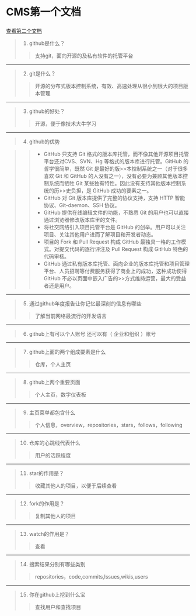 
# CMS第一个文档    
### 
[查看第二个文档](https://github.com/GuoLiBin6/my-code/blob/master/Second%20doc.md)
>1. github是什么？    
 >> 支持git，面向开源的及私有软件的托管平台
  -----
>2. git是什么？
 >> 开源的分布式版本控制系统，有效、高速处理从很小到很大的项目版本管理
  ----
>3. github的好处？
>>  开源，便于像技术大牛学习
  -----
>4. github的优势    

>>* GitHub 只支持 Git 格式的版本库托管，而不像其他开源项目托管平台还对CVS、SVN、Hg 等格式的版本库进行托管。GitHub 的哲学很简单，既然 Git 是最好的版>>本控制系统之一（对于很多喜欢 Git 和 GitHub 的人没有之一），没有必要为兼顾其他版本控制系统而牺牲 Git 某些独有特性。因此没有支持其他版本控制系统的历>>史负担，是 GitHub 成功的要素之一。
>>* GitHub 对 Git 版本库提供了完整的协议支持，支持 HTTP 智能协议、Git-daemon、SSH 协议。
>>* GitHub 提供在线编辑文件的功能，不熟悉 Git 的用户也可以直接通过浏览器修改版本库里的文件。
>>* 将社交网络引入项目托管平台是 GitHub 的创举。用户可以关注项目、关注其他用户进而了解项目和开发者动态。
>>* 项目的 Fork 和 Pull Request 构成 GitHub 最独具一格的工作模式。对提交代码的逐行评注及 Pull Request 构成 GitHub 特色的代码审核。
>>* GitHub 通过私有版本库托管、面向企业的版本库托管和项目管理平台、人员招聘等付费服务获得了商业上的成功，这种成功使得 GitHub 不必以页面中嵌入广告的>>方式维持运营，最大的受益者还是用户。
----
>5. 通过github年度报告让你记忆最深刻的信息有哪些
>>了解当前网络最流行的开发语言
   ----
>6. github上有可以个人账号 还可以有（ 企业和组织 ）账号
----
>7. github上面的两个组成要素是什么
  >>仓库，个人主页
  -----
>8. github上两个重要页面
  >>个人主页，数字仪表板
  ----
>9. 主页菜单都包含什么
 >> 个人信息，overview，repositories，stars，follows，following
----
>10. 仓库的心跳线代表什么
  >> 用户的活跃程度
  ---- 
>11. star的作用是？
  >> 收藏其他人的项目，以便于后续查看
  ---- 
>12. fork的作用是？
   >>复制其他人的项目
  ---- 
>13. watch的作用是？
>>  查看
 ---- 
>14. 搜索结果分别有哪些类别
  >> repositories，code,commits,lssues,wikis,users
  ---- 
>15. 你在github上挖到什么宝
   >>查找用户和查找项目
